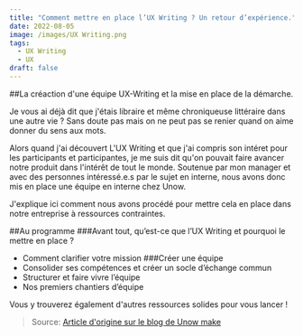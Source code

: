 ```yaml
---
title: "Comment mettre en place l’UX Writing ? Un retour d’expérience."
date: 2022-08-05
image: /images/UX Writing.png
tags:
  - UX Writing
  - UX
draft: false
---
```


##La créaction d'une équipe UX-Writing et la mise en place de la démarche.

Je vous ai déjà dit que j'étais libraire et même chroniqueuse littéraire dans une autre vie ? 
Sans doute pas mais on ne peut pas se renier quand on aime donner du sens aux mots. 

Alors quand j'ai découvert L'UX Writing et que j'ai compris son intéret pour les participants et participantes, je me suis dit qu'on pouvait faire avancer notre produit dans l'intérêt de tout le monde. Soutenue par mon manager et avec des personnes intéressé.e.s par le sujet en interne, nous avons donc mis en place une équipe en interne chez Unow.

J'explique ici comment nous avons procédé pour mettre cela en place dans notre entreprise à ressources contraintes.

<!-- excerpt -->

##Au programme
###Avant tout, qu’est-ce que l’UX Writing et pourquoi le mettre en place ?
- Comment clarifier votre mission
###Créer une équipe
- Consolider ses compétences et créer un socle d’échange commun
- Structurer et faire vivre l’équipe
- Nos premiers chantiers d’équipe

Vous y trouverez également d'autres ressources solides pour vous lancer !


> Source: [Article d'origine sur le blog de Unow make](https://make.unow.fr/posts/retour-experience-mise-en-place-ux-writing)

